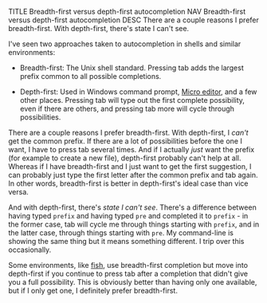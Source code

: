 TITLE Breadth-first versus depth-first autocompletion
NAV Breadth-first versus depth-first autocompletion
DESC There are a couple reasons I prefer breadth-first. With depth-first, there's state I can't see.

I've seen two approaches taken to autocompletion in shells and similar environments:

* Breadth-first: The Unix shell standard. Pressing tab adds the largest prefix common to all possible completions.

* Depth-first: Used in Windows command prompt, [Micro editor](https://micro-editor.github.io), and a few other places. Pressing tab will type out the first complete possibility, even if there are others, and pressing tab more will cycle through possibilities.

There are a couple reasons I prefer breadth-first. With depth-first, I *can't* get the common prefix. If there are a lot of possibilities before the one I want, I have to press tab several times. And if I actually *just* want the prefix (for example to create a new file), depth-first probably can't help at all. Whereas if I have breadth-first and I just want to get the first suggestion, I can probably just type the first letter after the common prefix and tab again. In other words, breadth-first is better in depth-first's ideal case than vice versa.

And with depth-first, there's *state I can't see*. There's a difference between having typed `prefix` and having typed `pre` and completed it to `prefix` - in the former case, tab will cycle me through things starting with `prefix`, and in the latter case, through things starting with `pre`. My command-line is showing the same thing but it means something different. I trip over this occasionally.

Some environments, like [fish](https://yujiri.xyz/software/fish), use breadth-first completion but move into depth-first if you continue to press tab after a completion that didn't give you a full possibility. This is obviously better than having only one available, but if I only get one, I definitely prefer breadth-first.
